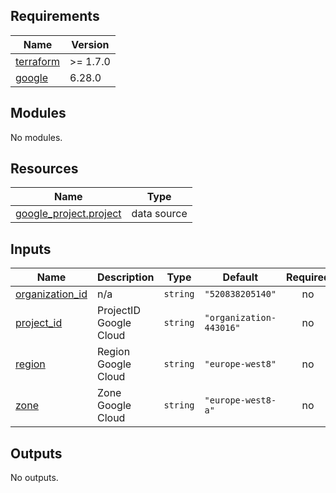 <!-- BEGINNING OF PRE-COMMIT-TERRAFORM DOCS HOOK -->
## Requirements

| Name | Version |
|------|---------|
| <a name="requirement_terraform"></a> [terraform](#requirement\_terraform) | >= 1.7.0 |
| <a name="requirement_google"></a> [google](#requirement\_google) | 6.28.0 |

## Modules

No modules.

## Resources

| Name | Type |
|------|------|
| [google_project.project](https://registry.terraform.io/providers/hashicorp/google/6.28.0/docs/data-sources/project) | data source |

## Inputs

| Name | Description | Type | Default | Required |
|------|-------------|------|---------|:--------:|
| <a name="input_organization_id"></a> [organization\_id](#input\_organization\_id) | n/a | `string` | `"520838205140"` | no |
| <a name="input_project_id"></a> [project\_id](#input\_project\_id) | ProjectID Google Cloud | `string` | `"organization-443016"` | no |
| <a name="input_region"></a> [region](#input\_region) | Region Google Cloud | `string` | `"europe-west8"` | no |
| <a name="input_zone"></a> [zone](#input\_zone) | Zone Google Cloud | `string` | `"europe-west8-a"` | no |

## Outputs

No outputs.
<!-- END OF PRE-COMMIT-TERRAFORM DOCS HOOK -->

